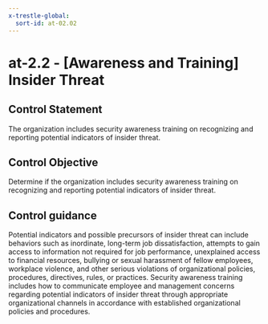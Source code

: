 ```yaml
---
x-trestle-global:
  sort-id: at-02.02
---
```


# at-2.2 - \[Awareness and Training\] Insider Threat

## Control Statement

The organization includes security awareness training on recognizing and reporting potential indicators of insider threat.

## Control Objective

Determine if the organization includes security awareness training on recognizing and reporting potential indicators of insider threat.

## Control guidance

Potential indicators and possible precursors of insider threat can include behaviors such as inordinate, long-term job dissatisfaction, attempts to gain access to information not required for job performance, unexplained access to financial resources, bullying or sexual harassment of fellow employees, workplace violence, and other serious violations of organizational policies, procedures, directives, rules, or practices. Security awareness training includes how to communicate employee and management concerns regarding potential indicators of insider threat through appropriate organizational channels in accordance with established organizational policies and procedures.

